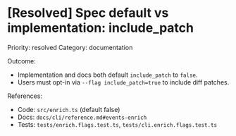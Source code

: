 # [Resolved] Spec default vs implementation: include_patch

Priority: resolved
Category: documentation

Outcome:

- Implementation and docs both default `include_patch` to `false`.
- Users must opt-in via `--flag include_patch=true` to include diff patches.

References:

- Code: `src/enrich.ts` (default false)
- Docs: `docs/cli/reference.md#events-enrich`
- Tests: `tests/enrich.flags.test.ts`, `tests/cli.enrich.flags.test.ts`
